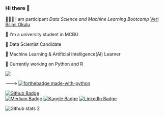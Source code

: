 ### Hi there 👋

 👨🏻‍💻 I am participant *Data Science and Machine Learning Bootcamp* [Veri Bilimi Okulu](https://www.linkedin.com/in/veribilimiokulu/)
 
 
 🎒 I'm a university student in MCBU
 
 
 🧠 Data Scientist Candidate
 
 
 🌱 Machine Learning & Artificial Intelligence(AI) Learner
 
 
 🔭 Currently working on Python and R
 
 
 
 
 
 <img src="gorsel-link" width="auto">
 
 
 
 --->       [![forthebadge made-with-python](http://ForTheBadge.com/images/badges/made-with-python.svg)](https://www.python.org/)
 
 
 
 
 
 

[![Github Badge](https://img.shields.io/badge/-Github-000?style=quare&labelColor=000&logo=Github&logoColor=white&link=link)](https://github.com/bugrabuga)  
[![Medium Badge](https://img.shields.io/badge/-Medium-757575?style=flat-quare&labelColor=757575&logo=Medium&logoColor=white&link=link)](https://bugaahmetbugra.medium.com/) 
[![Kaggle Badge](https://img.shields.io/badge/-Kaggle-FF9800?style=flat-quare&labelColor=FF9800&logo=Blogger&logoColor=white&link=link)](https://www.kaggle.com/ahmetburabua)
[![LinkedIn Badge](https://img.shields.io/badge/-LinkedIn-FF9800?style=flat-quare&labelColor=FF9800&logo=Blogger&logoColor=white&link=link)](https://www.linkedin.com/in/ahmet-bu%C4%9Fra-bu%C4%9Fa/)






![Github stats 2](https://github-readme-stats.vercel.app/api?username=bugrabuga&show_icons=true&theme=radical)


